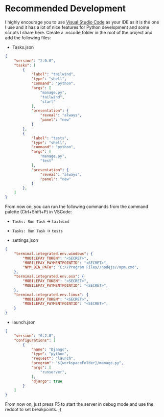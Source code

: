 # Recommended Development
I highly encourage you to use [Visual Studio Code](https://code.visualstudio.com/) as your IDE as it is the one I use and it has a lot of nice features for Python development and some scripts I share here. Create a .vscode folder in the root of the project and add the following files:


- Tasks.json
```json
{
    "version": "2.0.0",
    "tasks": [
        {
            "label": "tailwind",
            "type": "shell",
            "command": "python",
            "args": [
                "manage.py",
                "tailwind",
                "start"
            ],
            "presentation": {
                "reveal": "always",
                "panel": "new"
            }
        },
        {
            "label": "tests",
            "type": "shell",
            "command": "python",
            "args": [
                "manage.py",
                "test"
            ],
            "presentation": {
                "reveal": "always",
                "panel": "new"
            }
        },
    ]
}
```
From now on, you can run the following commands from the command palette (Ctrl+Shift+P) in VSCode:
- `Tasks: Run Task` -> `tailwind`
- `Tasks: Run Task` -> `tests`

- settings.json
```json
{
    "terminal.integrated.env.windows": {
        "MOBILEPAY_TOKEN": "<SECRET>",
        "MOBILEPAY_PAYMENTPOINTID": "<SECRET>",
        "NPM_BIN_PATH": "C://Program Files//nodejs//npm.cmd",
    },
    "terminal.integrated.env.osx": {
        "MOBILEPAY_TOKEN": "<SECRET>",
        "MOBILEPAY_PAYMENTPOINTID": "<SECRET>",
    },
    "terminal.integrated.env.linux": {
        "MOBILEPAY_TOKEN": "<SECRET>",
        "MOBILEPAY_PAYMENTPOINTID": "<SECRET>",
    }
}
```

- launch.json
```json
{
    "version": "0.2.0",
    "configurations": [
        {
            "name": "Django",
            "type": "python",
            "request": "launch",
            "program": "${workspaceFolder}/manage.py",
            "args": [
                "runserver",
            ],
            "django": true
        }
    ]
}
```
From now on, just press F5 to start the server in debug mode and use the reddot to set breakpoints. ;)